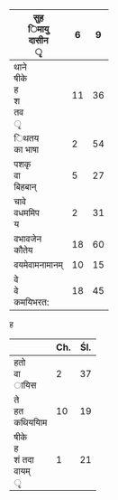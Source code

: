 | सुह<br/>िमायु<br/>दासीन<br/>ृ          | 6   | 9   |
| -------------------------------------- | --- | --- |
| थाने<br/>षीके<br/>ह<br/>श<br/>तव<br/>ृ | 11  | 36  |
| िथतय<br/>का भाषा                       | 2   | 54  |
| पशकृ<br/>वा<br/>बिहबान्                | 5   | 27  |
| चावे<br/>वधममिप<br/>य                  | 2   | 31  |
| वभावजेन<br/>कौतेय                      | 18  | 60  |
| वयमेवामनामानम्                         | 10  | 15  |
| वे<br/>वे<br/>कमयिभरत:                 | 18  | 45  |

ह

|                                       | Ch. | Śl. |
| ------------------------------------- | --- | --- |
| हतो<br/>वा<br/>ायिस                   | 2   | 37  |
| ते<br/>हत<br/>कथिययािम                | 10  | 19  |
| षीके<br/>ह<br/>शं तदा<br/>वायम्<br/>ृ | 1   | 21  |
